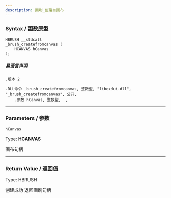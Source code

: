```yaml
---
description: 画刷_创建自画布
---
```


### Syntax / 函数原型

```C++
HBRUSH __stdcall 
_brush_createfromcanvas (
    HCANVAS hCanvas
);
```

##### 易语言声明

```Elang
.版本 2

.DLL命令 _brush_createfromcanvas, 整数型, "libexdui.dll", "_brush_createfromcanvas", 公开, 
    .参数 hCanvas, 整数型,  , 
```

---

### Parameters / 参数

`hCanvas`

Type: **HCANVAS**

画布句柄

---

### Return Value / 返回值

Type: HBRUSH

创建成功 返回画刷句柄
